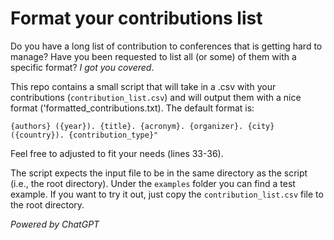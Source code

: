 # Format your contributions list
Do you have a long list of contribution to conferences that is getting hard to manage? Have you been requested to list all (or some) of them with a specific format? _I got you covered_.

This repo contains a small script that will take in a .csv with your contributions (`contribution_list.csv`) and will output them with a nice format ('formatted_contributions.txt). The default format is:

`{authors} ({year}). {title}. {acronym}. {organizer}. {city} ({country}). {contribution_type}"`

Feel free to adjusted to fit your needs (lines 33-36).

The script expects the input file to be in the same directory as the script (i.e., the root directory). Under the `examples` folder you can find a test example. If you want to try it out, just copy the `contribution_list.csv` file to the root directory.


_Powered by ChatGPT_
